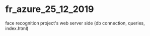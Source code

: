 # fr_azure_25_12_2019
face recognition project's web server side (db connection, queries, index.html)
